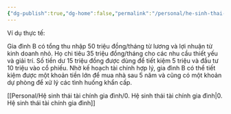 ```yaml
---
{"dg-publish":true,"dg-home":false,"permalink":"/personal/he-sinh-thai-tai-chinh-gia-dinh/vi-du-thuc-te/","dgPassFrontmatter":true,"noteIcon":"","updated":"2025-01-14T22:28:24.943+07:00"}
---
```


Ví dụ thực tế:

Gia đình B có tổng thu nhập 50 triệu đồng/tháng từ lương và lợi nhuận từ kinh doanh nhỏ. Họ chi tiêu 35 triệu đồng/tháng cho các nhu cầu thiết yếu và giải trí. Số tiền dư 15 triệu đồng được dùng để tiết kiệm 5 triệu và đầu tư 10 triệu vào cổ phiếu. Nhờ kế hoạch tài chính hợp lý, gia đình B có thể tiết kiệm được một khoản tiền lớn để mua nhà sau 5 năm và cũng có một khoản dự phòng để xử lý các tình huống khẩn cấp.

[[Personal/Hệ sinh thái tài chính gia đình/0. Hệ sinh thái tài chính gia đình\|0. Hệ sinh thái tài chính gia đình]]